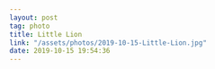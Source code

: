 ```yaml
---
layout: post
tag: photo
title: Little Lion
link: "/assets/photos/2019-10-15-Little-Lion.jpg"
date: 2019-10-15 19:54:36
---
```

